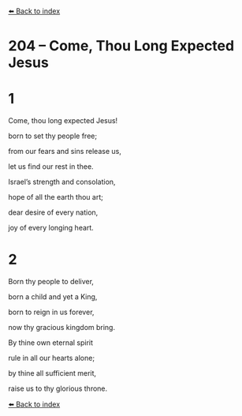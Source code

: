 [⬅️ Back to index](../README.md)

# 204 – Come, Thou Long Expected Jesus





# 1

Come, thou long expected Jesus!

born to set thy people free;

from our fears and sins release us,

let us find our rest in thee.

Israel’s strength and consolation,

hope of all the earth thou art;

dear desire of every nation,

joy of every longing heart.



# 2

Born thy people to deliver,

born a child and yet a King,

born to reign in us forever,

now thy gracious kingdom bring.

By thine own eternal spirit

rule in all our hearts alone;

by thine all sufficient merit,

raise us to thy glorious throne.

[⬅️ Back to index](../README.md)
